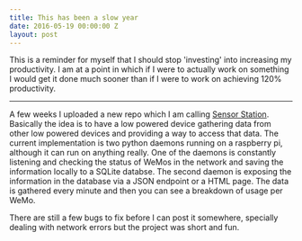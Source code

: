 ```yaml
---
title: This has been a slow year
date: 2016-05-19 00:00:00 Z
layout: post
---
```


This is a reminder for myself that I should stop 'investing' into increasing my productivity. I am at a point in which if I were to actually work on something I would get it done much sooner than if I were to work on achieving 120% productivity.

----

A few weeks I uploaded a new repo which I am calling [Sensor Station](https://github.com/CRamsan/sensor_station). Basically the idea is to have a low powered device gathering data from other low powered devices and providing a way to access that data. The current implementation is two python daemons running on a raspberry pi, although it can run on anything really. One of the daemons is constantly listening and checking the status of WeMos in the network and saving the information locally to a SQLite databse. The second daemon is exposing the information in the database via a JSON endpoint or a HTML page. The data is gathered every minute and then you can see a breakdown of usage per WeMo.

There are still a few bugs to fix before I can post it somewhere, specially dealing with network errors but the project was short and fun. 
